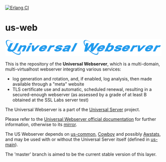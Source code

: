 [![Erlang CI](https://github.com/Olivier-Boudeville/us-web/actions/workflows/erlang-ci.yml/badge.svg)](https://github.com/Olivier-Boudeville/us-web/actions/workflows/erlang-ci.yml)
# us-web

![](/doc/us-web-title.png)

This is the repository of the **Universal Webserver**, which is a multi-domain, multi-virtualhost webserver integrating various services:
 * log generation and rotation, and, if enabled, log analysis, then made available through a "meta" website
 * TLS certificate use and automatic, scheduled renewal, resulting in a secured-enough webserver (as assessed by a grade of at least B obtained at the SSL Labs server test)
 
The Universal Webserver is a part of the [Universal Server](https://github.com/Olivier-Boudeville/Universal-Server) project.

Please refer to the [Universal Webserver official documentation](http://us-web.esperide.org) for further information, otherwise to its [mirror](http://olivier-boudeville.github.io/us-web/).

The US Webserver depends on [us-common](https://github.com/Olivier-Boudeville/us-common/), [Cowboy](https://github.com/ninenines/cowboy) and possibly [Awstats](http://www.awstats.org/), and may be used with or without the Universal Server itself (defined in [us-main](https://github.com/Olivier-Boudeville/us-main/)).

The 'master' branch is aimed to be the current stable version of this layer.
